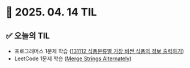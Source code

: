 # 📅 2025. 04. 14 TIL

## ✅ 오늘의 TIL
- 프로그래머스 1문제 학습 ([131112 식품분류별 가장 비싼 식품의 정보 출력하기](https://school.programmers.co.kr/learn/courses/30/lessons/131112))
- LeetCode 1문제 학습 ([Merge Strings Alternately](https://leetcode.com/problems/merge-strings-alternately/))
